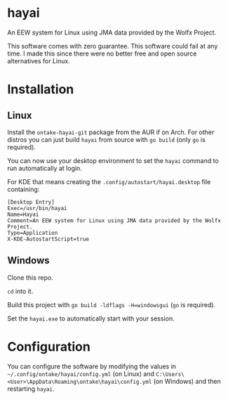# hayai
An EEW system for Linux using JMA data provided by the Wolfx Project.

This software comes with zero guarantee. This software could fail at any time. I made this since there were no better free and open source alternatives for Linux.

# Installation
## Linux
Install the `ontake-hayai-git` package from the AUR if on Arch. For other distros you can just build `hayai` from source with `go build` (only `go` is required).

You can now use your desktop environment to set the `hayai` command to run automatically at login.

For KDE that means creating the `.config/autostart/hayai.desktop` file containing:
```
[Desktop Entry]
Exec=/usr/bin/hayai
Name=Hayai
Comment=An EEW system for Linux using JMA data provided by the Wolfx Project.
Type=Application
X-KDE-AutostartScript=true
```

## Windows
Clone this repo.

`cd` into it.

Build this project with `go build -ldflags -H=windowsgui` (`go` is required).

Set the `hayai.exe` to automatically start with your session.

# Configuration
You can configure the software by modifying the values in `~/.config/ontake/hayai/config.yml` (on Linux) and `C:\Users\<User>\AppData\Roaming\ontake\hayai\config.yml` (on Windows) and then restarting `hayai`.

